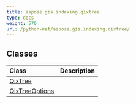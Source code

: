 ```yaml
---
title: aspose.gis.indexing.qixtree
type: docs
weight: 570
url: /python-net/aspose.gis.indexing.qixtree/
---
```





## **Classes**
| **Class** | **Description** |
| :- | :- |
| [QixTree](/psd/python-net/aspose.gis.indexing.qixtree/qixtree/) |  |
| [QixTreeOptions](/psd/python-net/aspose.gis.indexing.qixtree/qixtreeoptions/) |  |
